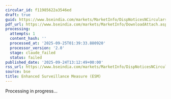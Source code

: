 ```yaml
---
circular_id: f11985622a3546ed
draft: true
guid: https://www.bseindia.com/markets/MarketInfo/DispNoticesNCirculars.aspx?Noticeid={397101DD-4752-42F8-B385-A25359175959}&noticeno=20250924-45&dt=09/24/2025&icount=45&totcount=75&flag=0
pdf_url: https://www.bseindia.com/markets/MarketInfo/DownloadAttach.aspx?id=20250924-45&attachedId=30c89c79-7fb6-4fda-9b16-c8cdd90a0708
processing:
  attempts: 1
  content_hash: ''
  processed_at: '2025-09-25T01:39:33.880920'
  processor_version: '2.0'
  stage: claude_failed
  status: failed
published_date: '2025-09-24T13:12:49+00:00'
rss_url: https://www.bseindia.com/markets/MarketInfo/DispNoticesNCirculars.aspx?Noticeid={397101DD-4752-42F8-B385-A25359175959}&noticeno=20250924-45&dt=09/24/2025&icount=45&totcount=75&flag=0
source: bse
title: Enhanced Surveillance Measure (ESM)
---
```


Processing in progress...